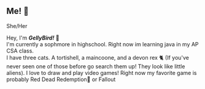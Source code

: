 ## Me! 👋 
She/Her


Hey, I'm ***GellyBird!*** 💜\
I'm currently a sophmore in highschool. Right now im learning java in my AP CSA class.\
I have three cats. A tortishell, a maincoone, and a devon rex 🐈 (If you've never seen one of those before go search them up! They look like little aliens).
I love to draw and play video games! Right now my favorite game is probably Red Dead Redemption🤠 or Fallout

